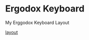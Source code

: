 # Ergodox Keyboard

My Erggodox Keyboard Layout

[layout](https://configure.ergodox-ez.com/layouts/6vwn/latest/0)
